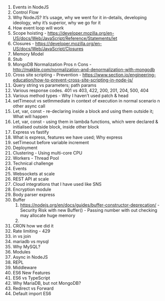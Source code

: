 1. Events in NodeJS
2. Control Flow
3. Why NodeJS? It’s usage, why we went for it in-details, developing ideology, why it’s superior, why we go for it
4. How event loop will work
5. Scope hoisting - https://developer.mozilla.org/en-US/docs/Web/JavaScript/Reference/Statements/let
6. Closures - https://developer.mozilla.org/en-US/docs/Web/JavaScript/Closures
7. Memory Model
8. Stub
9. MongoDB Normalization Pros n Cons - http://makble.com/normalization-and-denormalization-with-mongodb
10. Cross site scripting - Prevention - https://www.section.io/engineering-education/how-to-prevent-cross-site-scripting-in-node-js/
11. Query string vs parameters; path params
12. Various response codes. 401 vs 403, 422, 200, 201, 204, 500, 404
13. Various method types - Why I haven’t used patch & head
14. setTimeout vs setImmediate in context of execution in normal scenario n other async call
15. Let, var, const - re-declaring inside a block and using them outside it; What will happen
16. Let, var, const - using them in lambda functions, which were declared & initialised outside block, inside other block
17. Express vs fastify 
18. What is express, features we have used; Why express
19. setTimeout before variable increment
20. Deployment
21. Clustering - Using multi-core CPU
22. Workers - Thread Pool
23. Technical challenge
24. Events
25. Websockets at scale
26. REST API at scale
27. Cloud integrations that I have used like SNS
28. Encryption module
29. Body parser express
30. Buffer
    1. https://nodejs.org/en/docs/guides/buffer-constructor-deprecation/ - Security Risk with new Buffer() - Passing number with out checking may allocate huge memory
    2. 
31. CRON how we did it
32. Rate limiting - 429
33. in vs join
34. mariadb vs mysql
35. Why MySQL?
36. Modules
37. Async in NodeJS
38. REPL
39. Middleware
40. ES6 New Features
41. ES6 vs TypeScript
42. Why MariaDB, but not MongoDB?
43. Redirect vs Forward
44. Default import ES6

